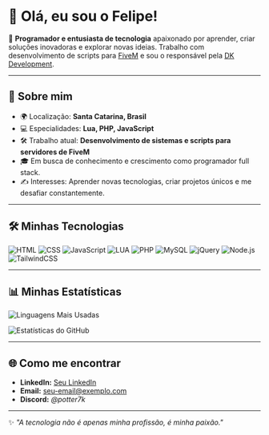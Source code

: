 # 👋 Olá, eu sou o Felipe!

🎯 **Programador e entusiasta de tecnologia** apaixonado por aprender, criar soluções inovadoras e explorar novas ideias. Trabalho com desenvolvimento de scripts para [FiveM](https://fivem.net/) e sou o responsável pela [DK Development](#).

---

## 🚀 Sobre mim

- 🌍 Localização: **Santa Catarina, Brasil**  
- 💻 Especialidades: **Lua, PHP, JavaScript**  
- 🛠️ Trabalho atual: **Desenvolvimento de sistemas e scripts para servidores de FiveM**  
- 🎓 Em busca de conhecimento e crescimento como programador full stack.  
- ✍️ Interesses: Aprender novas tecnologias, criar projetos únicos e me desafiar constantemente.  

---

## 🛠️ Minhas Tecnologias

![HTML](https://img.shields.io/badge/HTML-E34F26?style=flat&logo=html5&logoColor=white)
![CSS](https://img.shields.io/badge/CSS-1572B6?style=flat&logo=css3&logoColor=white)
![JavaScript](https://img.shields.io/badge/JavaScript-F7DF1E?style=flat&logo=javascript&logoColor=black)
![LUA](https://img.shields.io/badge/LUA-2C2D72?style=flat&logo=lua&logoColor=white)
![PHP](https://img.shields.io/badge/PHP-777BB4?style=flat&logo=php&logoColor=white)
![MySQL](https://img.shields.io/badge/MySQL-4479A1?style=flat&logo=mysql&logoColor=white)
![jQuery](https://img.shields.io/badge/jQuery-0769AD?style=flat&logo=jquery&logoColor=white)
![Node.js](https://img.shields.io/badge/Node.js-339933?style=flat&logo=nodedotjs&logoColor=white)
![TailwindCSS](https://img.shields.io/badge/TailwindCSS-06B6D4?style=flat&logo=tailwindcss&logoColor=white)

---

## 📊 Minhas Estatísticas
![Linguagens Mais Usadas](https://github-readme-stats.vercel.app/api/top-langs/?username=felipem7k&layout=compact&theme=radical)

![Estatísticas do GitHub](https://github-readme-stats.vercel.app/api?username=felipem7k&show_icons=true&theme=radical)

---

## 🌐 Como me encontrar

- **LinkedIn:** [Seu LinkedIn](https://www.linkedin.com/in/felipe-machado-da-silveira-380306182/)  
- **Email:** [seu-email@exemplo.com](mailto:felipems3004@gmail.com)  
- **Discord:** *@potter7k*  

---

✨ *"A tecnologia não é apenas minha profissão, é minha paixão."*  
